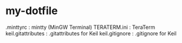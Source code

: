 # my-dotfile
.minttyrc : mintty (MinGW Terminal)
TERATERM.ini : TeraTerm
keil.gitattributes : .gitattributes for Keil 
keil.gitignore : .gitignore for Keil